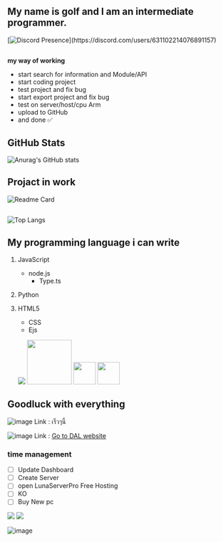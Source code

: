 ## My name is golf and I am an intermediate programmer.
[![Discord Presence](https://lanyard.cnrad.dev/api/631102214076891157?theme=:dark&borderRadius=:10px&idleMessage=If%20not%20AFK,%20it%20means%20I%27m%20free.)](https://discord.com/users/631102214076891157)
##
__my way of working__
- start search for information and Module/API
 - start coding project
  - test project and fix bug
  - start export project and fix bug
  - test on server/host/cpu Arm
 - upload to GitHub
- and done ✅

## GitHub Stats
![Anurag's GitHub stats](https://github-readme-stats.vercel.app/api?username=KCCHDEV&show_icons=true&theme=dracula)
## Projact in work
![Readme Card](https://github-readme-stats.vercel.app/api/pin/?username=KCCHDEV&repo=Qwakeactyl-LunaServerPro-2&theme=dracula)
##
![Top Langs](https://github-readme-stats.vercel.app/api/top-langs/?username=anuraghazra&theme=dracula)
## My programming language i can write

 1. JavaScript
    - node.js
      - Type.ts
 2. Python
 3. HTML5
    - CSS
    - Ejs

    <img src="https://img.icons8.com/color/48/000000/javascript.png"/>  <img src="https://cdn.discordapp.com/attachments/916988679698911353/946766067496280084/522e6bc1a11d1726a35f81cbd979395f-removebg-preview_1.png" width="100 px"/>  <img src="https://media.discordapp.net/attachments/950770133972971558/993335512976871546/unknown.png" width="50 px"/> <img src="https://media.discordapp.net/attachments/950770133972971558/993334995080990720/unknown.png" width="50 px"/>

## Goodluck with everything 


![image](https://media.discordapp.net/attachments/950770133972971558/995369921900974241/standard_4.gif)
Link : เร็วๆนี้

![image](https://media.discordapp.net/attachments/950770133972971558/995369930688036985/standard_1.gif)
Link : [Go to DAL website](https://dal-website.snowiechandeveloper.repl.co/)

### time management
- [ ] Update Dashboard
- [ ] Create Server
- [ ] open LunaServerPro Free Hosting
- [ ] KO
- [ ] Buy New pc

<a href="https://www.youtube.com/channel/UCCwhaAbi3t6WthXOQaakYEw" target="_blank"><img src="https://img.shields.io/badge/YouTube-FF0000?style=for-the-badge&logo=youtube&logoColor=white" target="_blank"></a>
<a href="https://discord.gg/EGMT4d99zg" target="_blank"><img src="https://img.shields.io/badge/Discord-5865F2?style=for-the-badge&logo=discord&logoColor=white" target="_blank"></a>

![image](https://images7.alphacoders.com/116/thumb-1920-1161810.jpg)
